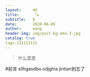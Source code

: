 ```yaml
---
layout:     dd
title:      「a
subtitle:   b
date:       2020-06-05
author:     wang
header-img: img/post-bg-mma-3.jpg
catalog: true
tags:111111111
---
```


>什么意思

#前言
silhgasdbo odjghia jintian别忘了

